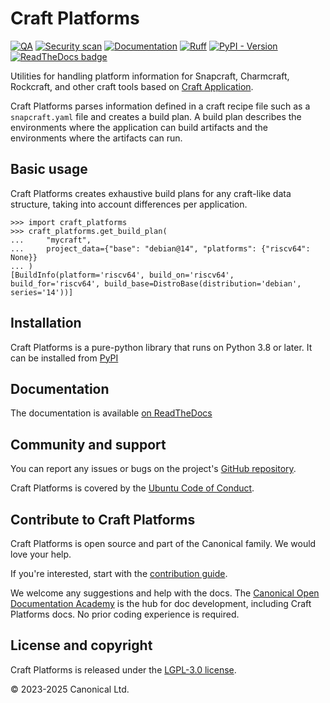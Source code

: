 # Craft Platforms

[![QA](https://github.com/canonical/craft-platforms/actions/workflows/qa.yaml/badge.svg)](https://github.com/canonical/craft-platforms/actions/workflows/qa.yaml)
[![Security scan](https://github.com/canonical/craft-platforms/actions/workflows/security-scan.yaml/badge.svg)](https://github.com/canonical/craft-platforms/actions/workflows/security-scan.yaml)
[![Documentation](https://github.com/canonical/craft-platforms/actions/workflows/docs.yaml/badge.svg)](https://github.com/canonical/craft-platforms/actions/workflows/docs.yaml)
[![Ruff](https://img.shields.io/endpoint?url=https://raw.githubusercontent.com/astral-sh/ruff/main/assets/badge/v2.json)](https://github.com/astral-sh/ruff)
[![PyPI - Version](https://img.shields.io/pypi/v/craft-platforms)](https://pypi.org/project/craft-platforms)
[![ReadTheDocs badge](https://readthedocs.com/projects/canonical-craft-platforms/badge/?version=latest)](https://canonical-craft-platforms.readthedocs-hosted.com)

Utilities for handling platform information for Snapcraft, Charmcraft, Rockcraft, and
other craft tools based on [Craft Application](https://canonical-craft-application.readthedocs-hosted.com).

Craft Platforms parses information defined in a craft recipe file such as a
`snapcraft.yaml` file and creates a build plan. A build plan describes the
environments where the application can build artifacts and the environments
where the artifacts can run.

## Basic usage

Craft Platforms creates exhaustive build plans for any craft-like data structure,
taking into account differences per application.

```terminal
>>> import craft_platforms
>>> craft_platforms.get_build_plan(
...     "mycraft",
...     project_data={"base": "debian@14", "platforms": {"riscv64": None}}
... )
[BuildInfo(platform='riscv64', build_on='riscv64', build_for='riscv64', build_base=DistroBase(distribution='debian', series='14'))]
```

## Installation

Craft Platforms is a pure-python library that runs on Python 3.8 or later. It can be
installed from [PyPI](https://pypi.org/project/craft-platforms)

## Documentation

The documentation is available [on ReadTheDocs](https://canonical-craft-platforms.readthedocs-hosted.com)

## Community and support

You can report any issues or bugs on the project's [GitHub
repository](https://github.com/canonical/craft-platforms/issues).

Craft Platforms is covered by the [Ubuntu Code of
Conduct](https://ubuntu.com/community/ethos/code-of-conduct).

## Contribute to Craft Platforms

Craft Platforms is open source and part of the Canonical family. We would love your help.

If you're interested, start with the [contribution guide](HACKING.rst).

We welcome any suggestions and help with the docs. The [Canonical Open Documentation
Academy](https://github.com/canonical/open-documentation-academy) is the hub for doc
development, including Craft Platforms docs. No prior coding experience is required.

## License and copyright

Craft Platforms is released under the [LGPL-3.0 license](LICENSE).

© 2023-2025 Canonical Ltd.
